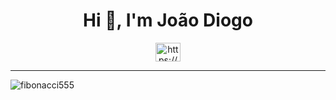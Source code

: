 <h1 align="center">Hi 👋, I'm João Diogo</h1>

<p align="middle">
  <a href="https://www.linkedin.com/in/jo%C3%A3o-freitas-branco/" target_="blank">
<img align="center" src="https://raw.githubusercontent.com/rahuldkjain/github-profile-readme-generator/master/src/images/icons/Social/linked-in-alt.svg" alt="https://www.linkedin.com/in/jo%c3%a3o-branco-284567200/" height="30" width="40" /></a>
</p>
<hr>
<p><img align="center" src="https://github-readme-stats.vercel.app/api/top-langs?username=fibonacci555&show_icons=true&locale=en&layout=compact" alt="fibonacci555" />
</p>



